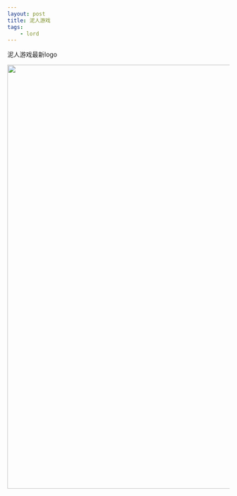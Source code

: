 ```yaml
---
layout: post
title: 泥人游戏
tags: 
    - lord
---
```

泥人游戏最新logo

<img src="/images/lanscape.png" width="960">
